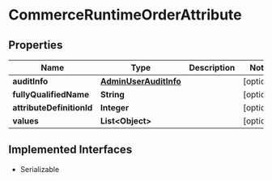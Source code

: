 

# CommerceRuntimeOrderAttribute


## Properties

| Name | Type | Description | Notes |
|------------ | ------------- | ------------- | -------------|
|**auditInfo** | [**AdminUserAuditInfo**](AdminUserAuditInfo.md) |  |  [optional] |
|**fullyQualifiedName** | **String** |  |  [optional] |
|**attributeDefinitionId** | **Integer** |  |  [optional] |
|**values** | **List&lt;Object&gt;** |  |  [optional] |


## Implemented Interfaces

* Serializable



